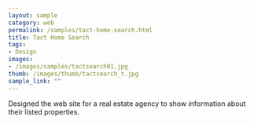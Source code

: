 ```yaml
---
layout: sample
category: web
permalink: /samples/tact-home-search.html
title: Tact Home Search
tags:
- Design
images:
- /images/samples/tactsearch01.jpg
thumb: /images/thumb/tactsearch_t.jpg
sample_link: ""
---
```

Designed the web site for a real estate agency to show information about their listed properties.
